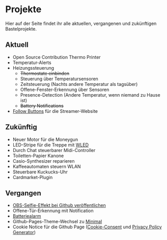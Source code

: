 # Projekte

Hier auf der Seite findet ihr alle aktuellen, vergangenen und zukünftigen Bastelprojekte.

## Aktuell
- Open Source Contribution Thermo Printer
- Temperatur-Alerts
- Heizungssteuerung
    - ~~Thermostate einbinden~~
    - Steuerung über Temperatursensoren
    - Zeitsteuerung (Nachts andere Temperatur als tagsüber)
    - Offene-Fenster-Erkennung über Sensoren
    - Presence-Detection (Andere Temperatur, wenn niemand zu Hause ist)
    - ~~Battery Notifications~~
- [Follow Buttons](https://jekyllcodex.org/without-plugin/follow-buttons/) für die Streamer-Website

## Zukünftig
- Neuer Motor für die Moneygun
- LED-Stripe für die Treppe mit [WLED](https://kno.wled.ge/)
- Durch Chat steuerbarer Midi-Controller
- Toiletten-Papier Kanone
- Casio-Synthesizer reparieren
- Kaffeeautomaten steuern WLAN
- Steuerbare Kuckucks-Uhr
- Cardmarket-Plugin

## Vergangen
- [OBS-Selfie-Effekt bei Github veröffentlichen](https://github.com/einfloh/polaroid-obs-plugin)
- Offene-Tür-Erkennung mit Notification
- [Batteriealarm](https://community.home-assistant.io/t/low-battery-level-detection-notification-for-all-battery-sensors/258664)
- Github-Pages-Theme-Wechsel zu [Minimal](https://github.com/pages-themes/minimal)
- Cookie Notice für die Github Page ([Cookie-Consent](https://jekyllcodex.org/without-plugin/cookie-consent/) und [Privacy Policy Generator](https://free-privacy-policy-generator.digitalmalayali.in/))
